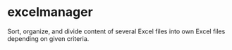 # excelmanager
Sort, organize, and divide content of several Excel files into own Excel files depending on given criteria.
